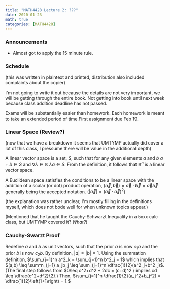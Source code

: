```yaml
---
title: "MATH4428 Lecture 2: ???"
date: 2020-01-23
math: true 
categories: [MATH4428]
---
```


### Announcements

- Almost got to apply the 15 minute rule.

### Schedule

(this was written in plaintext and printed, distribution also included complaints about the copier)

I'm not going to write it out because the details are not very important, we will be getting through the entire book. Not getting into book until next week because class addition deadline has not passed.

Exams will be substantially easier than homework. Each homework is meant to take an extended period of time.First assignment due Feb 19. 


### Linear Space (Review?)

(now that we have a breakdown it seems that UMTYMP actually did cover a lot of this class, I pressume there will be value in the additional depth)

A linear vector space is a set, $S$, such that for any given elements $a$ and $b$ $a+b\in S$ and $\forall \lambda \in \mathbb{R}\ \lambda a\in S$. From the definition, it follows that $\mathbb{R}^n$ is a linear vector space.

A Euclidean space satisfies the conditions to be a linear space with the addition of a scalar (or dot) product operation, $(\vec{a},\vec{b})=\vec{a}\cdot\vec{b}=\vec{a}\vec{b}$ generally being the accepted notation. ($\vert\vec{a}\vert=(\vec{a}\cdot\vec{a})^2$)

(the explanation was rather unclear, I'm mostly filling in the definitions myself, which does not bode well for when unknown topics appear.)

(Mentioned that he taught the Cauchy-Schwarzt Inequality in a 5xxx calc class, but UMTYMP covered it? *What?*)

### Cauchy-Swarzt Proof

Redefine $a$ and $b$ as unit vectors, such that the prior $a$ is now $c_1a$ and the prior $b$ is now $c_2b$. By definition, $\vert a\vert=\vert b\vert=1.$ Using the summation definition, $\sum_{j=1}^n a^2_k = \sum_{j=1}^n b^2_j = 1$ which implies that $(a,b) \leq \sum^n_{j=1} a_jb_j \leq \sum_{j=1}^n \dfrac{1}{2}(a^2_j+b^2_j)$. (The final step follows from $0\leq c^2+d^2 + 2dc = (c+d)^2 \ implies cd \leq \dfrac{c^2+d^2}{2}.) Then, $\sum_{j=1}^n \dfrac{1}{2}(a_j^2+b_j^2) = \dfrac{1}{2}\left(1+1\right) = 1.$